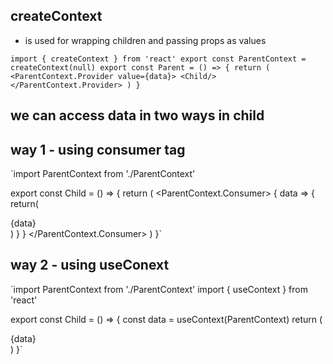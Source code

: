 
## createContext 
- is used for wrapping children and passing props as values 

`import { createContext } from 'react'
export const ParentContext = createContext(null)
export const Parent = () => {
    return (
        <ParentContext.Provider value={data}>
        <Child/>
        </ParentContext.Provider>
    )
}`



## we can access data in two ways in child

## way 1 - using consumer tag

`import ParentContext from './ParentContext'

export const Child = () => {
   return (
    <ParentContext.Consumer>
      {
        data => {
            return(
                <div>{data}</div>
            )
        }
      }
    </ParentContext.Consumer>
   )
}`

## way 2 - using useConext


`import ParentContext from './ParentContext'
 import { useContext } from 'react'

 export const Child = () => {
    const data = useContext(ParentContext)
    return (
     <div>{data}</div> 
    )
 }`
